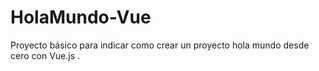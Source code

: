 # HolaMundo-Vue
Proyecto básico para indicar como crear un proyecto hola mundo desde cero con Vue.js .

